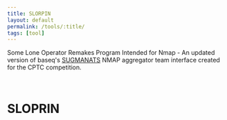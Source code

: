 ```yaml
---
title: SLORPIN
layout: default
permalink: /tools/:title/
tags: [tool]
---
```


Some Lone Operator Remakes Program Intended for Nmap - An updated version of baseq's [SUGMANATS](https://github.com/dbaseqp/SUGMANATS) NMAP aggregator team interface created for the CPTC competition.

<br>

# SLOPRIN
